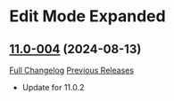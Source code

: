 # Edit Mode Expanded

## [11.0-004](https://github.com/teelolws/EditModeExpanded/tree/11.0-004) (2024-08-13)
[Full Changelog](https://github.com/teelolws/EditModeExpanded/compare/11.0-003...11.0-004) [Previous Releases](https://github.com/teelolws/EditModeExpanded/releases)

- Update for 11.0.2  
